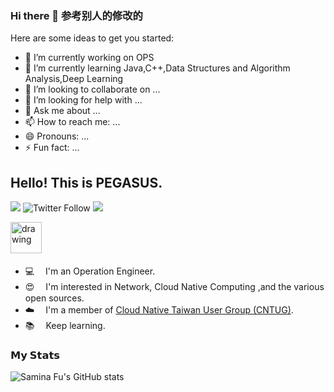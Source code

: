 ### Hi there 👋 参考别人的修改的

<!--
**PEGASUS1993/PEGASUS1993** is a ✨ _special_ ✨ repository because its `README.md` (this file) appears on your GitHub profile.
-->
Here are some ideas to get you started:

- 🔭 I’m currently working on OPS
- 🌱 I’m currently learning Java,C++,Data Structures and Algorithm Analysis,Deep Learning
- 👯 I’m looking to collaborate on ...
- 🤔 I’m looking for help with ...
- 💬 Ask me about ...
- 📫 How to reach me: ...
- 😄 Pronouns: ...
- ⚡ Fun fact: ...

## Hello! **This is PEGASUS.**

![](https://visitor-badge.glitch.me/badge?page_id=PEGASUS1993.PEGASUS1993)
![Twitter Follow](https://img.shields.io/twitter/follow/sufuf3149?label=%40sufuf3149&style=social)
[![](https://img.shields.io/badge/Telegram-%40sufuf3-blue)](https://t.me/sufuf3)


<img src="https://i.imgur.com/p8lftEG.png" alt="drawing" width="50"/> 　
- 💻  　I'm an Operation Engineer.
- 😍  　I'm interested in Network, Cloud Native Computing ,and the various open sources.
- ☁️  　I'm a member of [Cloud Native Taiwan User Group (CNTUG)](https://github.com/cloud-native-taiwan).
- 📚  　Keep learning.


### 𝗠𝘆 𝗦𝘁𝗮𝘁𝘀
![Samina Fu's GitHub stats](https://github-readme-stats.vercel.app/api?username=sufuf3&show_icons=true&theme=cobalt)
